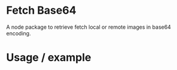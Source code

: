 # Fetch Base64
A node package to retrieve fetch local or remote images in base64 encoding.

# Usage / example
